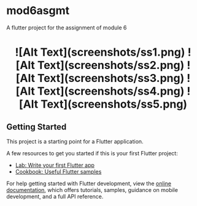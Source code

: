 # mod6asgmt

A flutter project for the assignment of module 6

<h1  align="center">
![Alt Text](screenshots/ss1.png)
![Alt Text](screenshots/ss2.png)
![Alt Text](screenshots/ss3.png)
![Alt Text](screenshots/ss4.png)
![Alt Text](screenshots/ss5.png)
</h1>

## Getting Started

This project is a starting point for a Flutter application.

A few resources to get you started if this is your first Flutter project:

- [Lab: Write your first Flutter app](https://docs.flutter.dev/get-started/codelab)
- [Cookbook: Useful Flutter samples](https://docs.flutter.dev/cookbook)

For help getting started with Flutter development, view the
[online documentation](https://docs.flutter.dev/), which offers tutorials,
samples, guidance on mobile development, and a full API reference.
